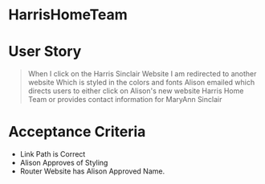 # HarrisHomeTeam

# User Story

> When I click on the Harris Sinclair Website
> I am redirected to another website
> Which is styled in the colors and fonts Alison emailed
> which directs users to either click on Alison's new website Harris Home Team
> or provides contact information for MaryAnn Sinclair

# Acceptance Criteria
* Link Path is Correct
* Alison Approves of Styling
* Router Website has Alison Approved Name.

